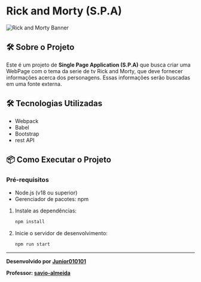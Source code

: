 # Rick and Morty (S.P.A)

![Rick and Morty Banner](https://rickandmortyapi.com/api/character/avatar/1.jpeg)

## 🛠️ Sobre o Projeto

Este é um projeto de **Single Page Application (S.P.A)** que busca criar uma WebPage com o tema da serie de tv Rick and Morty, 
que deve fornecer informações acerca dos personagens. Essas informações serão buscadas em uma fonte externa.

## 🛠️ Tecnologias Utilizadas
- Webpack
- Babel
- Bootstrap
- rest API

## 📦 Como Executar o Projeto

### Pré-requisitos
- Node.js (v18 ou superior)
- Gerenciador de pacotes: npm

1. Instale as dependências:
   ```bash
   npm install
   
2. Inicie o servidor de desenvolvimento:
   ```bash
   npm run start

---
**Desenvolvido por [Junior010101](https://github.com/Junior010101)**

**Professor: [savio-almeida](https://github.com/savio-almeida)**
